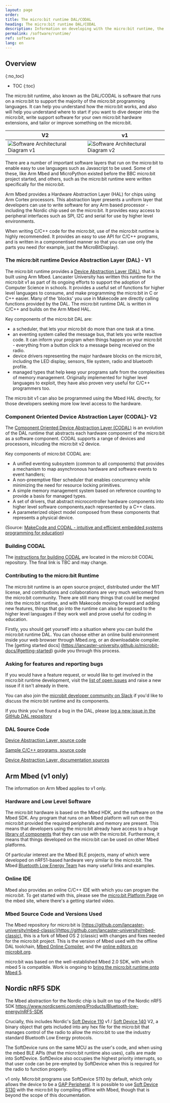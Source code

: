 ```yaml
---
layout: page
order:
title: The micro:bit runtime DAL/CODAL
heading: The micro:bit runtime DAL/CODAL
description: Information on developing with the micro:bit runtime, the low level C/C++ tool on which much of the software ecosystem for the micro:bit is built.
permalink: /software/runtime/
ref: software
lang: en
---
```


## Overview
{:no_toc}

* TOC
{:toc}

The micro:bit runtime, also known as the DAL/CODAL is software that runs on a micro:bit to support the majority of the micro:bit programming languages. It can help you understand how the micro:bit works, and also will help you understand where to start if you want to dive deeper into the micro:bit, write support software for your own micro:bit hardware extensions, and tailor or improve something on the micro:bit.

| V2   | v1
| ---- | ---- 
|![Software Architectural Diagram v1](/docs/software/assets/software-overview-v2.svg) | ![Software Architectural Diagram v2](/docs/software/assets/software-overview.svg)

There are a number of important software layers that run on the micro:bit to enable easy to use languages such as Javascript to be used. Some of these, like Arm Mbed and MicroPython existed before the BBC micro:bit project started, and others, such as the micro:bit runtime were written specifically for the micro:bit.

Arm Mbed provides a Hardware Abstraction Layer (HAL) for chips using Arm Cortex processors. This abstraction layer presents a uniform layer that developers can use to write software for any Arm based processor - including the Nordic chip used on the micro:bit. It provides easy access to peripheral interfaces such as SPI, I2C and serial for use by higher level environments.

When writing C/C++ code for the micro:bit, use of the micro:bit runtime is highly recommended. It provides an easy to use API for C/C++ programs, and is written in a componentised manner so that you can use only the parts you need (for example, just the MicroBitDisplay).

### The micro:bit runtime Device Abstraction Layer (DAL) - V1

The micro:bit runtime provides a [Device Abstraction Layer (DAL)](https://lancaster-university.github.io/microbit-docs/), that is built using Arm Mbed. Lancaster University has written this runtime for the micro:bit <span class="v1">v1</span> as part of its ongoing efforts to support the adoption of Computer Science in schools. It provides a useful set of functions for higher level languages to consume, and make programming the micro:bit in C or C++ easier. Many of the 'blocks' you use in Makecode are directly calling functions provided by the DAL. The micro:bit runtime DAL is written in C/C++ and builds on the Arm Mbed HAL.

Key components of the micro:bit DAL are:

* a scheduler, that lets your micro:bit do more than one task at a time.
* an eventing system called the message bus, that lets you write reactive code. It can inform your program when things happen on your micro:bit - everything from a button click to a message being received on the radio.
* device drivers representing the major hardware blocks on the micro:bit, including the LED display, sensors, file system, radio and bluetooth profile.
* managed types that help keep your programs safe from the complexities of memory management. Originally implemented for higher level languages to exploit, they have also proven very useful for C/C++ programmers too.

The micro:bit <span class="v1">v1</span> can also be programmed using the Mbed HAL directly, for those developers seeking more low level access to the hardware.

### Component Oriented Device Abstraction Layer (CODAL)- V2
The [Component Oriented Device Abstraction Layer (CODAL)](https://lancaster-university.github.io/codal/) is an evolution of the DAL runtime that abstracts each hardware component of the micro:bit as a software component. CODAL supports a range of devices and processors, inlcuding the micro:bit <span class="v2">v2</span> device.

Key components of micro:bit CODAL are:

* A unified eventing subsystem (common to all components) that provides a mechanism to map asynchronous hardware and software events to event handlers;
* A non-preemptive fiber scheduler that enables concurrency while minimizing the need for resource locking primitives.
* A simple memory management system based on reference counting to provide a basis for managed types.
* A set of drivers, that abstract microcontroller hardware components into higher level software components,each represented by a C++ class.
* A parameterized object model composed from these components that represents a physical device.

(Source: [MakeCode and CODAL - intuitive and efficient embedded systems programming for education](https://tech.microbit.org/projects/MakeCode-and-CODAL/))

### Building CODAL

The [instructions for building CODAL](https://github.com/microbit-foundation/codal/blob/master/mb-build-instructions.md) are located in the micro:bit CODAL repository. The final link is TBC and may change.

### Contributing to the micro:bit Runtime

The micro:bit runtime is an open source project, distributed under the MIT license, and contributions and collaborations are very much welcomed from the micro:bit community. There are still many things that could be merged into the micro:bit runtime, and with Makecode moving forward and adding new features, things that go into the runtime can also be exposed to the higher level languages if they work well and prove useful for coding in education.

Firstly, you should get yourself into a situation where you can build the micro:bit runtime DAL. You can choose either an online build environment inside your web browser through Mbed.org, or an downloadable compiler. The [getting started docs] (https://lancaster-university.github.io/microbit-docs/#getting-started) guide you through this process.


### Asking for features and reporting bugs

If you would have a feature request, or would like to get involved in the micro:bit runtime development, visit the [list of open issues](https://github.com/lancaster-university/microbit-dal/issues) and raise a new issue if it isn't already in there. 

You can also join the [microbit developer community on Slack](/community) if you'd like to discuss the micro:bit runtime and its components.

If you think you've found a bug in the DAL, please [log a new issue in the GitHub DAL repository](https://github.com/lancaster-university/microbit-dal/issues/new)

### DAL Source Code

[Device Abstraction Layer, source code](https://github.com/lancaster-university/microbit-dal)

[Sample C/C++ programs, source code](https://github.com/lancaster-university/microbit-samples)

[Device Abstraction Layer, documentation sources](https://github.com/lancaster-university/microbit-docs)

## Arm Mbed (v1 only)

The information on Arm Mbed applies to <span class="v1">v1</span> only.

### Hardware and Low Level Software

The micro:bit hardware is based on the Mbed HDK, and the software on the Mbed SDK. Any program that runs on an Mbed platform will run on the micro:bit provided the required peripherals and memory are present. This means that developers using the micro:bit already have access to a huge [library of components](https://developer.mbed.org/components/) that they can use with the micro:bit. Furthermore, it means that things developed on the micro:bit can be used on other Mbed platforms.

Of particular interest are the Mbed BLE projects, many of which were developed on nRF51-based hardware very similar to the micro:bit. The Mbed [Bluetooth Low Energy Team](https://developer.mbed.org/teams/Bluetooth-Low-Energy/) has many useful links and examples.

### Online IDE

Mbed also provides an online C/C++ IDE with which you can program the micro:bit. To get started with this, please see the [micro:bit Platform Page](http://developer.mbed.org/platforms/Microbit) on the mbed site, where there's a getting started video.

### Mbed Source Code and Versions Used

The Mbed repository for micro:bit is [https://github.com/lancaster-university/mbed-classic](https://github.com/lancaster-university/mbed-classic), this is a fork of Mbed OS 2 (classic) with changes and fixes needed for the micro:bit project. This is the version of Mbed used with the offline DAL toolchain, [Mbed Online Compiler](https://ide.mbed.com/compiler/), and the [online editors on microbit.org](https://microbit.org/code).

micro:bit was based on the well-established Mbed 2.0 SDK, with which mbed 5 is compatible. Work is ongoing to [bring the micro:bit runtime onto Mbed 5](https://github.com/lancaster-university/microbit-dal/issues/224).

## Nordic nRF5 SDK

The Mbed abstraction for the Nordic chip is built on top of the Nordic nRF5 SDK
https://www.nordicsemi.com/eng/Products/Bluetooth-low-energy/nRF5-SDK

Crucially, this includes Nordic's [Soft Device 110](https://www.nordicsemi.com/Software-and-Tools/Software/S110) <span class="v1">v1</span> / [Soft Device 140](https://www.nordicsemi.com/Software-and-tools/Software/S140) <span class="v2">V2</span>, a binary object that gets included into any hex file for the micro:bit that manages control of the radio to allow the micro:bit to use the industry standard Bluetooth Low Energy protocols.

The SoftDevice runs on the same MCU as the user's code, and when using the mbed BLE APIs (that the micro:bit runtime also uses), calls are made into SoftDevice. SoftDevice also occupies the highest priority interrupts, so that user code can be pre-empted by SoftDevice when this is required for the radio to function properly.

<span class="v1">v1</span> only. Micro:bit programs use SoftDevice S110 by default, which only allows the device to be a [GAP Peripheral](http://bluetooth-mdw.blogspot.co.uk/2016/07/microbit-and-bluetooth-roles.html). It is possible to use [Soft Device S130](https://www.nordicsemi.com/Software-and-tools/Software/S130) with the micro:bit by compiling offline with Mbed, though that is beyond the scope of this documentation.
